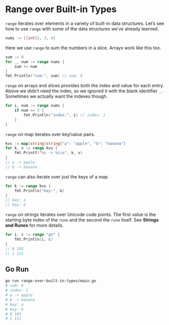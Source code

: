 # Range over Built-in Types

`range` iterates over elements in a variety of built-in data structures. Let’s see how to use `range` with some of the data structures we’ve already learned.

```go
nums := []int{2, 3, 4}
```

Here we use `range` to sum the numbers in a slice. Arrays work like this too.

```go
sum := 0
for _, num := range nums {
    sum += num
}
fmt.Println("sum:", sum) // sum: 9
```

`range` on arrays and slices provides both the index and value for each entry. Above we didn’t need the index, so we ignored it with the blank identifier `_`. Sometimes we actually want the indexes though.

```go
for i, num := range nums {
    if num == 3 {
        fmt.Println("index:", i) // index: 1
    }
}
```

`range` on map iterates over key/value pairs.

```go
kvs := map[string]string{"a": "apple", "b": "banana"}
for k, v := range kvs {
    fmt.Printf("%s -> %s\n", k, v)
}
// a -> apple
// b -> banana
```

`range` can also iterate over just the keys of a map.

```go
for k := range kvs {
    fmt.Println("key:", k)
}
// key: a
// key: b
```

`range` on strings iterates over Unicode code points. The first value is the starting byte index of the `rune` and the second the `rune` itself. See **Strings and Runes** for more details.

```go
for i, c := range "go" {
    fmt.Println(i, c)
}
// 0 103
// 1 111
```

## Go Run

```sh
go run range-over-built-in-types/main.go
# sum: 9
# index: 1
# a -> apple
# b -> banana
# key: a
# key: b
# 0 103
# 1 111
```
